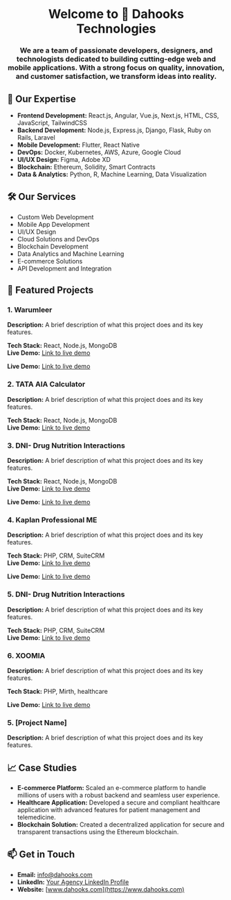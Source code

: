 <h1 align="center">Welcome to 👋 Dahooks Technologies</h1>
<h3 align="center">We are a team of passionate developers, designers, and technologists dedicated to building cutting-edge web and mobile applications. With a strong focus on quality, innovation, and customer satisfaction, we transform ideas into reality.</h3>

## 🌟 Our Expertise
- **Frontend Development:** React.js, Angular, Vue.js, Next.js, HTML, CSS, JavaScript, TailwindCSS
- **Backend Development:** Node.js, Express.js, Django, Flask, Ruby on Rails, Laravel
- **Mobile Development:** Flutter, React Native
- **DevOps:** Docker, Kubernetes, AWS, Azure, Google Cloud
- **UI/UX Design:** Figma, Adobe XD
- **Blockchain:** Ethereum, Solidity, Smart Contracts
- **Data & Analytics:** Python, R, Machine Learning, Data Visualization

## 🛠️ Our Services
- Custom Web Development
- Mobile App Development
- UI/UX Design
- Cloud Solutions and DevOps
- Blockchain Development
- Data Analytics and Machine Learning
- E-commerce Solutions
- API Development and Integration

## 🚀 Featured Projects

### 1. Warumleer
**Description:** A brief description of what this project does and its key features.

**Tech Stack:** React, Node.js, MongoDB    
**Live Demo:** [Link to live demo](https://www.warumleer.de/)

**Live Demo:** [Link to live demo](https://admin.warumleer.de/)

### 2. TATA AIA Calculator
**Description:** A brief description of what this project does and its key features.

**Tech Stack:** React, Node.js, MongoDB    
**Live Demo:** [Link to live demo](https://tata-aia.taction.in/)

### 3. DNI- Drug Nutrition Interactions
**Description:** A brief description of what this project does and its key features.

**Tech Stack:** React, Node.js, MongoDB    
**Live Demo:** [Link to live demo](https://www.drugnutritioninteractions.com/)

**Live Demo:** [Link to live demo](https://admin.drugnutritioninteractions.com/)

### 4. Kaplan Professional ME
**Description:** A brief description of what this project does and its key features.

**Tech Stack:** PHP, CRM, SuiteCRM    
**Live Demo:** [Link to live demo](https://crm.kaplanprofessionalme.com/)

**Live Demo:** [Link to live demo](https://kaplanprofessionalme.com/)

### 5. DNI- Drug Nutrition Interactions
**Description:** A brief description of what this project does and its key features.

**Tech Stack:** PHP, CRM, SuiteCRM    
**Live Demo:** [Link to live demo](https://kaplanprofessionalme.com/)





### 6. XOOMIA
**Description:** A brief description of what this project does and its key features.

**Tech Stack:** PHP, Mirth, healthcare  

**Live Demo:** [Link to live demo](https://www.xoomia.com/)

### 5. [Project Name]
**Description:** A brief description of what this project does and its key features.

## 📈 Case Studies

- **E-commerce Platform:** Scaled an e-commerce platform to handle millions of users with a robust backend and seamless user experience.
- **Healthcare Application:** Developed a secure and compliant healthcare application with advanced features for patient management and telemedicine.
- **Blockchain Solution:** Created a decentralized application for secure and transparent transactions using the Ethereum blockchain.

## 📫 Get in Touch
- **Email:** [info@dahooks.com](info@dahooks.com)
- **LinkedIn:** [Your Agency LinkedIn Profile](https://www.linkedin.com/company/dahooks-technologies)
- **Website:** [www.dahooks.com](https://www.dahooks.com)
